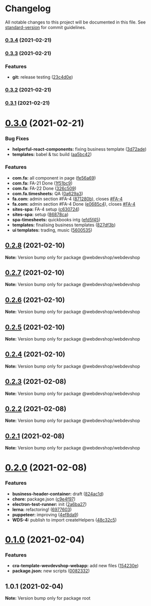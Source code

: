 # Changelog

All notable changes to this project will be documented in this file. See [standard-version](https://github.com/conventional-changelog/standard-version) for commit guidelines.

### [0.3.4](https://github.com/femiadeniyi/femiadeniyi/compare/v0.3.3...v0.3.4) (2021-02-21)

### [0.3.3](https://github.com/webdevshop/webdevshop/compare/v0.3.2...v0.3.3) (2021-02-21)


### Features

* **git:** release testing ([23c4d0e](https://github.com/webdevshop/webdevshop/commit/23c4d0e728607cb7b5a4d8939c98764e9b330f25))

### [0.3.2](https://github.com/webdevshop/webdevshop/compare/v0.3.1...v0.3.2) (2021-02-21)

### [0.3.1](https://github.com/webdevshop/webdevshop/compare/v0.3.0...v0.3.1) (2021-02-21)

# [0.3.0](https://github.com/webdevshop/webdevshop/compare/v0.2.8...v0.3.0) (2021-02-21)


### Bug Fixes

* **helperful-react-components:** fixing business template ([3d72ade](https://github.com/webdevshop/webdevshop/commit/3d72adebf4ee64ea0f27b24f09bacfde19d41dbb))
* **templates:** babel & tsc build ([aa5bc42](https://github.com/webdevshop/webdevshop/commit/aa5bc42fad0921e2a52329918df438149c0d2526))


### Features

* **com.fa:** all component in page ([fe56a69](https://github.com/webdevshop/webdevshop/commit/fe56a69a687fed1848d80789d02bebc4f24101ed))
* **com.fa:** FA-21 Done ([1f51bc9](https://github.com/webdevshop/webdevshop/commit/1f51bc941f62ec56a085677da3804f1784fbcdc3))
* **com.fa:** FA-22 Done ([326c509](https://github.com/webdevshop/webdevshop/commit/326c509b66ef113e4465ff6735bf038e493b8923))
* **com.fa.timesheets:** QA ([0a629a3](https://github.com/webdevshop/webdevshop/commit/0a629a335332403ab058c98c95e58def7c219975))
* **fa.com:** admin section #FA-4 ([871280b](https://github.com/webdevshop/webdevshop/commit/871280b5c45f404997c0ac89b6d49eb51aa3dd73)), closes [#FA-4](https://github.com/webdevshop/webdevshop/issues/FA-4)
* **fa.com:** admin section #FA-4 Done ([e0685c4](https://github.com/webdevshop/webdevshop/commit/e0685c4edd6ad6f073b0b57b21e527e365afac76)), closes [#FA-4](https://github.com/webdevshop/webdevshop/issues/FA-4)
* **sites-spa:** FA-4 setup ([c630724](https://github.com/webdevshop/webdevshop/commit/c630724861f0ff1e409e6202ec1c9b5591adabc5))
* **sites-spa:** setup ([86878ca](https://github.com/webdevshop/webdevshop/commit/86878ca2e3b5a5c95018999c0d7bfd2426f4cff8))
* **spa-timesheets:** quickbooks intg ([efd5f45](https://github.com/webdevshop/webdevshop/commit/efd5f4582eb73aed8c6ef73d58f256ebc2c2e856))
* **templates:** finalising business templates ([827df3b](https://github.com/webdevshop/webdevshop/commit/827df3b646233a6da68b9256e49e6062afec4462))
* **ui templates:** trading, music ([5600535](https://github.com/webdevshop/webdevshop/commit/5600535603517bc36fdf3d640fc8b310588eb52e))





## [0.2.8](https://github.com/webdevshop/webdevshop/compare/v0.2.7...v0.2.8) (2021-02-10)

**Note:** Version bump only for package @webdevshop/webdevshop





## [0.2.7](https://github.com/webdevshop/webdevshop/compare/v0.2.6...v0.2.7) (2021-02-10)

**Note:** Version bump only for package @webdevshop/webdevshop





## [0.2.6](https://github.com/webdevshop/webdevshop/compare/v0.2.5...v0.2.6) (2021-02-10)

**Note:** Version bump only for package @webdevshop/webdevshop





## [0.2.5](https://github.com/webdevshop/webdevshop/compare/v0.2.4...v0.2.5) (2021-02-10)

**Note:** Version bump only for package @webdevshop/webdevshop





## [0.2.4](https://github.com/webdevshop/webdevshop/compare/v0.2.3...v0.2.4) (2021-02-10)

**Note:** Version bump only for package @webdevshop/webdevshop





## [0.2.3](https://github.com/webdevshop/webdevshop/compare/v0.2.2...v0.2.3) (2021-02-08)

**Note:** Version bump only for package @webdevshop/webdevshop





## [0.2.2](https://github.com/webdevshop/webdevshop/compare/v0.2.1...v0.2.2) (2021-02-08)

**Note:** Version bump only for package @webdevshop/webdevshop





## [0.2.1](https://github.com/webdevshop/webdevshop/compare/v0.2.0...v0.2.1) (2021-02-08)

**Note:** Version bump only for package @webdevshop/webdevshop





# [0.2.0](https://github.com/webdevshop/webdevshop/compare/v0.1.0...v0.2.0) (2021-02-08)


### Features

* **business-header-container:** draft ([824ac1d](https://github.com/webdevshop/webdevshop/commit/824ac1d560b51b0c869148e87df52891292e7db0))
* **chore:** package.json ([c9e4f97](https://github.com/webdevshop/webdevshop/commit/c9e4f971b1b3de6b9f1e8b6bd97606fd6ba7775a))
* **electron-test-runner:** init ([2a6ba27](https://github.com/webdevshop/webdevshop/commit/2a6ba2765dc853c89a686d2416bf9fdef4c7be12))
* **lerna:** refactoring! ([6977603](https://github.com/webdevshop/webdevshop/commit/697760324ef6ea104f6bfc013c7187595cf665e6))
* **puppeteer:** improving ([4ef8da9](https://github.com/webdevshop/webdevshop/commit/4ef8da922c4297c6cb3d6d4a2d93401729558cef))
* **WDS-4:** publish to import createHelpers ([48c32c5](https://github.com/webdevshop/webdevshop/commit/48c32c516efc3f1a6c0d39df3d31f0ed95dd22e6))





# [0.1.0](https://github.com/webdevshop/webdevshop-lerna/compare/v1.0.1...v0.1.0) (2021-02-04)


### Features

* **cra-template-wevdevshop-webapp:** add new files ([154230e](https://github.com/webdevshop/webdevshop-lerna/commit/154230e4937ca86642c21e78178ad44189081a7d))
* **package.json:** new scripts ([0082332](https://github.com/webdevshop/webdevshop-lerna/commit/00823325b4fe1cdff78e47251b10c1c3406b600f))





## 1.0.1 (2021-02-04)

**Note:** Version bump only for package root
